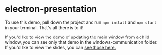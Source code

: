 # electron-presentation

To use this demo, pull down the project and run `npm install` and `npm start` in your terminal. That's all there is to it!

If you'd like to view the demo of updating the main window from a child window, you can see only that demo in the windows-communication folder. If you'd like to view the slides, you can [see those here.](http://carmalou.com/electron-presentation/#1).

